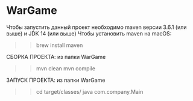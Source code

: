 # WarGame
Чтобы запустить данный проект необходимо maven версии 3.6.1 (или выше) и JDK 14 (или выше) 
Чтобы установить maven на macOS:
>> brew install maven 

СБОРКА ПРОЕКТА:
из папки WarGame
>> mvn clean
>> mvn compile

ЗАПУСК ПРОЕКТА:
из папки WarGame
>> cd target/classes/
>> java com.company.Main

 
